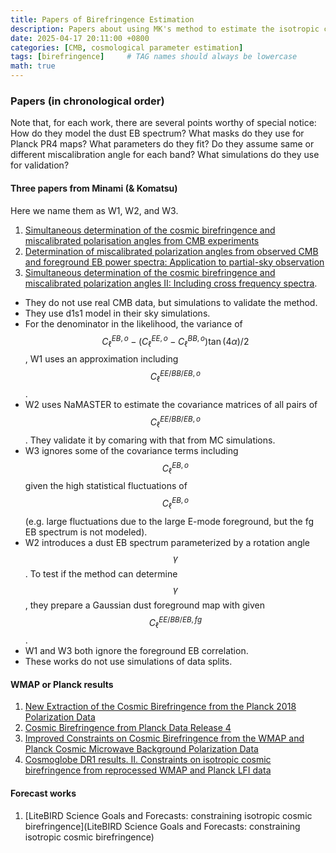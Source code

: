 ```yaml
---
title: Papers of Birefringence Estimation
description: Papers about using MK's method to estimate the isotropic cosmic birefringence angle.
date: 2025-04-17 20:11:00 +0800
categories: [CMB, cosmological parameter estimation]
tags: [birefringence]     # TAG names should always be lowercase
math: true
---
```


### Papers (in chronological order)

Note that, for each work, there are several points worthy of special notice: How do they model the dust EB spectrum? What masks do they use for Planck PR4 maps? What parameters do they fit? Do they assume same or different miscalibration angle for each band? What simulations do they use for validation?

#### Three papers from Minami (& Komatsu)

Here we name them as W1, W2, and W3.

1. [Simultaneous determination of the cosmic birefringence and miscalibrated polarisation angles from CMB experiments](https://arxiv.org/abs/1904.12440)
2. [Determination of miscalibrated polarization angles from observed CMB and foreground EB power spectra: Application to partial-sky observation](http://arxiv.org/abs/2002.03572)
3. [Simultaneous determination of the cosmic birefringence and miscalibrated polarization angles II: Including cross frequency spectra](http://arxiv.org/abs/2006.15982). 

- They do not use real CMB data, but simulations to validate the method.
- They use d1s1 model in their sky simulations.
- For the denominator in the likelihood, the variance of $$C_\ell^{EB,o}-({C}_\ell^{EE,o}-{C}_\ell^{BB,o}){\tan(4\alpha)}/{2}$$, W1 uses an approximation including $${C}_\ell^{EE/BB/EB,o}$$.
- W2 uses NaMASTER to estimate the covariance matrices of all pairs of $${C}_\ell^{EE/BB/EB,o}$$. They validate it by comaring with that from MC simulations.
- W3 ignores some of the covariance terms including $${C}_\ell^{EB,o}$$ given the high statistical fluctuations of $${C}_\ell^{EB,o}$$ (e.g. large fluctuations due to the large E-mode foreground, but the fg EB spectrum is not modeled).
- W2 introduces a dust EB spectrum parameterized by a rotation angle $$\gamma$$. To test if the method can determine $$\gamma$$, they prepare a Gaussian dust foreground map with given $${C}_\ell^{EE/BB/EB,fg}$$.
- W1 and W3 both ignore the foreground EB correlation.
- These works do not use simulations of data splits.


#### WMAP or Planck results

1. [New Extraction of the Cosmic Birefringence from the Planck 2018 Polarization Data](https://arxiv.org/abs/2011.11254)
2. [Cosmic Birefringence from Planck Data Release 4](http://arxiv.org/abs/2201.07682)
3. [Improved Constraints on Cosmic Birefringence from the WMAP and Planck Cosmic Microwave Background Polarization Data](http://arxiv.org/abs/2205.13962)
4. [Cosmoglobe DR1 results. II. Constraints on isotropic cosmic birefringence from reprocessed WMAP and Planck LFI data](http://arxiv.org/abs/2305.02268)

#### Forecast works

1. [LiteBIRD Science Goals and Forecasts: constraining isotropic cosmic birefringence](LiteBIRD Science Goals and Forecasts: constraining isotropic cosmic birefringence)
